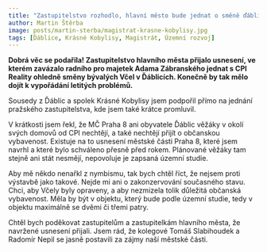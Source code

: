 ```yaml
---
title: "Zastupitelstvo rozhodlo, hlavní město bude jednat o směně ďáblických Včel"
author: Martin Štěrba
image: posts/martin-sterba/magistrat-krasne-kobylisy.jpg
tags: [Ďáblice, Krásné Kobylisy, Magistrát, Územní rozvoj]
---
```


**Dobrá věc se podařila! Zastupitelstvo hlavního města přijalo usnesení, ve kterém zavázalo radního pro majetek Adama Zábranského jednat s CPI Reality ohledně směny bývalých Včel v Ďáblicích. Konečně by tak mělo dojít k vypořádání letitých problémů.**

Sousedy z Ďáblic a spolek Krásné Kobylisy jsem podpořil přímo na jednání pražského zastupitelstva, kde jsem také krátce promluvil.

V krátkosti jsem řekl, že MČ Praha 8 ani obyvatele Ďáblic věžáky v okolí svých domovů od CPI nechtějí, a také nechtějí přijít o občanskou vybavenost. Existuje na to usnesení městské části Praha 8, které jsem navrhl a které bylo schváleno přesně před rokem. Plánované věžáky tam stejně ani stát nesmějí, nepovoluje je zapsaná územní studie. 

Aby mě někdo nenařkl z nymbismu, tak bych chtěl říct, že nejsem proti výstavbě jako takové. Nejde mi ani o zakonzervování současného stavu. Chci, aby Včely byly opraveny, a aby nezmizela tolik důležitá občanská vybavenost. Měla by být v objektu, který bude podle územní studie, tedy v objektu maximálně se dvěmi či třemi patry.

Chtěl bych poděkovat zastupitelům a zastupitelkám hlavního města, že navržené usnesení přijali. Jsem rád, že kolegové Tomáš Slabihoudek a Radomír Nepil se jasně postavili za zájmy naší městské části. 
